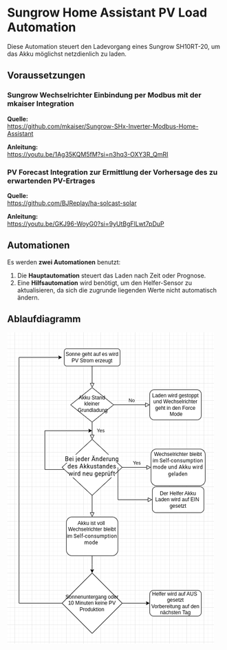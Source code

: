 # Sungrow Home Assistant PV Load Automation

Diese Automation steuert den Ladevorgang eines Sungrow SH10RT-20, um das Akku möglichst netzdienlich zu laden.

## Voraussetzungen

### Sungrow Wechselrichter Einbindung per Modbus mit der mkaiser Integration  
**Quelle:**  
<https://github.com/mkaiser/Sungrow-SHx-Inverter-Modbus-Home-Assistant>  

**Anleitung:**  
<https://youtu.be/1Ag35KQM5fM?si=n3hq3-OXY3R_QmRI>  

### PV Forecast Integration zur Ermittlung der Vorhersage des zu erwartenden PV-Ertrages  
**Quelle:**  
<https://github.com/BJReplay/ha-solcast-solar>  

**Anleitung:**  
<https://youtu.be/GKJ96-WoyG0?si=9yUtBgFlLwt7pDuP>  

## Automationen

Es werden **zwei Automationen** benutzt:

1. Die **Hauptautomation** steuert das Laden nach Zeit oder Prognose.  
2. Eine **Hilfsautomation** wird benötigt, um den Helfer-Sensor zu aktualisieren, da sich die zugrunde liegenden Werte nicht automatisch ändern.  

## Ablaufdiagramm  
![Ablaufdiagramm](doc/images/ablaufdiagram.png)  